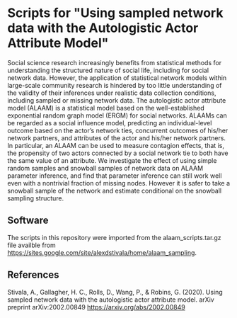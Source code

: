 # Scripts for "Using sampled network data with the Autologistic Actor Attribute Model"


Social science research increasingly benefits from statistical methods for understanding the structured nature of social life, including for social network data. However, the application of statistical network models within large-scale community research is hindered by too little understanding of the validity of their inferences under realistic data collection conditions, including sampled or missing network data. The autologistic actor attribute model (ALAAM) is a statistical model based on the well-established exponential random graph model (ERGM) for social networks. ALAAMs can be regarded as a social influence model, predicting an individual-level outcome based on the actor’s network ties, concurrent outcomes of his/her network partners, and attributes of the actor and his/her network partners. In particular, an ALAAM can be used to measure contagion effects, that is, the propensity of two actors connected by a social network tie to both have the same value of an attribute. We investigate the effect of using simple random samples and snowball samples of network data on ALAAM parameter inference, and find that parameter inference can still work well even with a nontrivial fraction of missing nodes. However it is safer to take a snowball sample of the network and estimate conditional on the snowball sampling structure.

## Software

The scripts in this repository were imported from the alaam_scripts.tar.gz file availble from https://sites.google.com/site/alexdstivala/home/alaam_sampling.


## References 

Stivala, A., Gallagher, H. C., Rolls, D., Wang, P., & Robins, G. (2020). Using sampled network data with the autologistic actor attribute model. arXiv preprint arXiv:2002.00849 https://arxiv.org/abs/2002.00849
